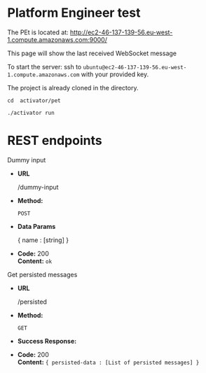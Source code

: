 Platform Engineer test
=================================

The PEt is located at:
http://ec2-46-137-139-56.eu-west-1.compute.amazonaws.com:9000/

This page will show the last received WebSocket message


To start the server:
ssh to  `ubuntu@ec2-46-137-139-56.eu-west-1.compute.amazonaws.com` with your provided key.

The project is already cloned in the directory.

`cd  activator/pet`

`./activator run`

REST endpoints
=================================

Dummy input

* **URL**

  /dummy-input

* **Method:**
  
  `POST` 

* **Data Params**

  { name : [string] }

* **Code:** 200 <br />
    **Content:** `ok`

Get persisted messages

* **URL**

  /persisted

* **Method:**
  
  `GET` 
* **Success Response:**

* **Code:** 200 <br />
    **Content:** `{ persisted-data : [List of persisted messages] }`

